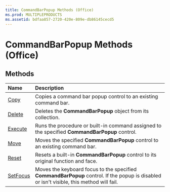 ```yaml
---
title: CommandBarPopup Methods (Office)
ms.prod: MULTIPLEPRODUCTS
ms.assetid: bdfaa857-2720-420e-809e-db86145cecd5
---
```



# CommandBarPopup Methods (Office)

## Methods



|**Name**|**Description**|
|:-----|:-----|
|[Copy](commandbarpopup-copy-method-office.md)|Copies a command bar popup control to an existing command bar.|
|[Delete](commandbarpopup-delete-method-office.md)|Deletes the  **CommandBarPopup** object from its collection.|
|[Execute](commandbarpopup-execute-method-office.md)|Runs the procedure or built-in command assigned to the specified  **CommandBarPopup** control.|
|[Move](commandbarpopup-move-method-office.md)|Moves the specified  **CommandBarPopup** control to an existing command bar.|
|[Reset](commandbarpopup-reset-method-office.md)|Resets a built-in  **CommandBarPopup** control to its original function and face.|
|[SetFocus](commandbarpopup-setfocus-method-office.md)|Moves the keyboard focus to the specified  **CommandBarPopup** control. If the popup is disabled or isn't visible, this method will fail.|

